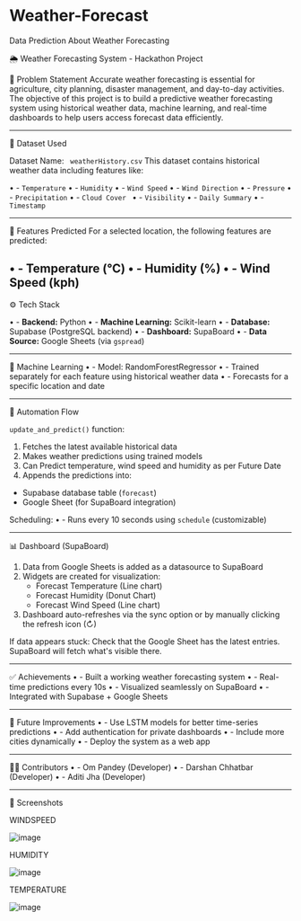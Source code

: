 # Weather-Forecast
Data Prediction About Weather Forecasting

🌦️ Weather Forecasting System - Hackathon Project

🧠 Problem Statement
Accurate weather forecasting is essential for agriculture, city planning, disaster management, and day-to-day activities. The objective of this project is to build a predictive weather forecasting system using historical weather data, machine learning, and real-time dashboards to help users access forecast data efficiently.

---

📁 Dataset Used

Dataset Name: ` weatherHistory.csv`
This dataset contains historical weather data including features like:

•	- `Temperature`
•	- `Humidity`
•	- `Wind Speed`
•	- `Wind Direction`
•	- `Pressure`
•	- `Precipitation`
•	- `Cloud Cover `
•	- `Visibility`
•	- `Daily Summary`
•	- `Timestamp`

---



🔧 Features Predicted
For a selected location, the following features are predicted:

•	- Temperature (°C)
•	- Humidity (%)
•	- Wind Speed (kph)
---

⚙️ Tech Stack

•	- **Backend:** Python
•	- **Machine Learning:** Scikit-learn
•	- **Database:** Supabase (PostgreSQL backend)
•	- **Dashboard:** SupaBoard
•	- **Data Source:** Google Sheets (via `gspread`)

---

🧠 Machine Learning
•	- Model: RandomForestRegressor
•	- Trained separately for each feature using historical weather data
•	- Forecasts for a specific location and date



---







🔁 Automation Flow

`update_and_predict()` function:
1.	 Fetches the latest available historical data
2.	 Makes weather predictions using trained models
3.	 Can Predict temperature, wind speed and humidity as per Future Date
4.	 Appends the predictions into:
   - Supabase database table (`forecast`)
   - Google Sheet (for SupaBoard integration)

Scheduling:
•	- Runs every 10 seconds using `schedule` (customizable)

---

📊 Dashboard (SupaBoard)
1. Data from Google Sheets is added as a datasource to SupaBoard
2. Widgets are created for visualization:
   - Forecast Temperature (Line chart)
   - Forecast Humidity (Donut Chart)
   - Forecast Wind Speed (Line chart)
3. Dashboard auto-refreshes via the sync option or by manually clicking the refresh icon (↻)

If data appears stuck: Check that the Google Sheet has the latest entries. SupaBoard will fetch what's visible there.

---






✅ Achievements
•	- Built a working weather forecasting system
•	- Real-time predictions every 10s
•	- Visualized seamlessly on SupaBoard
•	- Integrated with Supabase + Google Sheets

---

🚀 Future Improvements
•	- Use LSTM models for better time-series predictions
•	- Add authentication for private dashboards
•	- Include more cities dynamically
•	- Deploy the system as a web app


---

👨‍💻 Contributors
•	- Om Pandey (Developer)
•	- Darshan Chhatbar (Developer)
•	- Aditi Jha (Developer)

---









📸 Screenshots

WINDSPEED

 ![image](https://github.com/user-attachments/assets/431296c6-3003-4f6c-b868-7af3f41e8836)



HUMIDITY

 ![image](https://github.com/user-attachments/assets/0d30e6d8-338f-4433-9e57-877cbc0d3a8e)






TEMPERATURE


![image](https://github.com/user-attachments/assets/719aa6d8-5903-4500-a0a6-a151de1431e2)
